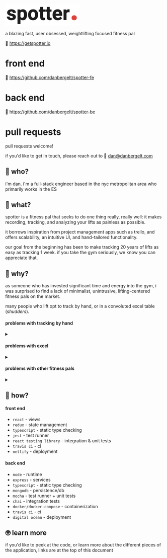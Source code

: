 ![Spotter Logo](spotter.png)

a blazing fast, user obsessed, weightlifting focused fitness pal

🔗 https://getspotter.io

# front end

🔗 https://github.com/danbergelt/spotter-fe

# back end

🔗 https://github.com/danbergelt/spotter-be

# pull requests

pull requests welcome!

if you'd like to get in touch, please reach out to 📧 dan@danbergelt.com

## 🤷 who?

i'm dan. i'm a full-stack engineer based in the nyc metropolitan area who primarily works in the ES

## 🔎 what?

spotter is a fitness pal that seeks to do one thing really, really well: it makes recording, tracking, and analyzing your lifts as painless as possible.

it borrows inspiration from project management apps such as trello, and offers scalability, an intuitive UI, and hand-tailored functionality.

our goal from the beginning has been to make tracking 20 years of lifts as easy as tracking 1 week. if you take the gym seriously, we know you can appreciate that.

## 🤔 why?

as someone who has invested significant time and energy into the gym, i was surprised to find a lack of minimalist, unintrusive, lifting-centered fitness pals on the market.

many people who lift opt to track by hand, or in a convoluted excel table (_shudders_).

#### problems with tracking by hand

<details>
<summary></summary>

tracking by hand is easy, but it does not scale well. finding past workouts is a pain, and recording your workouts is arduous and subject to formatting blemishes over time.

if you have been tracking for 1 year+, then you know the pain of writing your workouts by hand.

</details>

#### problems with excel

<details>
<summary></summary>

excel is a very powerful tool. however, it is unopinionated by nature, and forces the user to perform non-trivial work up front to set up the document to their liking.

additionally, it is not optimized for ease of use, it is optimized for complexity. thus, it is fairly bloated when compared to the needs of this specific application. the ui is also not well-suited for mobile

</details>

#### problems with other fitness pals

<details>
<summary></summary>

when performing research, a common complaint i noticed was that many apps have too many features.

often, users do not need a lifting tracker, cardio tracker, sample workouts, and a meal planner in one app. too many features creates a complex ui and bloat, and adds unnecessary complexity to what should be a simple product.

</details>

## 🧪 how?

#### front end

- `react` - views
- `redux` - state management
- `typescript` - static type checking
- `jest` - test runner
- `react testing library` - integration & unit tests
- `travis ci` - ci
- `netlify` - deployment

#### back end

- `node` - runtime
- `express` - services
- `typescript` - static type checking
- `mongodb` - persistence/db
- `mocha` - test runner + unit tests
- `chai` - integration tests
- `docker/docker-compose` - containerization
- `travis ci` - ci
- `digital ocean` - deployment

## 🤓 learn more

if you'd like to peek at the code, or learn more about the different pieces of the application, links are at the top of this document
